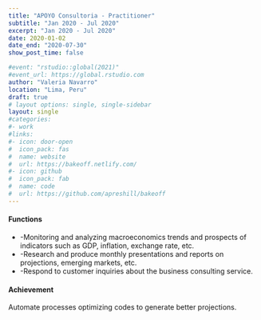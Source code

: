 ```yaml
---
title: "APOYO Consultoria - Practitioner"
subtitle: "Jan 2020 - Jul 2020"
excerpt: "Jan 2020 - Jul 2020"
date: 2020-01-02
date_end: "2020-07-30"
show_post_time: false

#event: "rstudio::global(2021)"
#event_url: https://global.rstudio.com
author: "Valeria Navarro"
location: "Lima, Peru"
draft: true
# layout options: single, single-sidebar
layout: single
#categories:
#- work
#links:
#- icon: door-open
#  icon_pack: fas
#  name: website
#  url: https://bakeoff.netlify.com/
#- icon: github
#  icon_pack: fab
#  name: code
#  url: https://github.com/apreshill/bakeoff
---
```


#### Functions
* -Monitoring and analyzing macroeconomics trends and prospects of indicators such as GDP, inflation, exchange rate, etc.
* -Research and produce monthly presentations and reports on projections, emerging markets, etc.
* -Respond to customer inquiries about the business consulting service.


#### Achievement
Automate processes optimizing codes to generate better projections.
 
